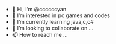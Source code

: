 - 👋 Hi, I’m @ccccccyan
- 👀 I’m interested in pc games and codes
- 🌱 I’m currently learning java,c,c#
- 💞️ I’m looking to collaborate on ...
- 📫 How to reach me ...

<!---
ccccccyan/ccccccyan is a ✨ special ✨ repository because its `README.md` (this file) appears on your GitHub profile.
You can click the Preview link to take a look at your changes.
--->
